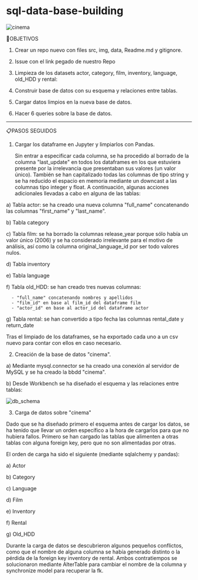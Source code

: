 # sql-data-base-building

![cinema](https://user-images.githubusercontent.com/112175733/200187492-bac1155f-ab85-4e2f-aeb9-dda7f223aaeb.jpg)


🎯OBJETIVOS

1) Crear un repo nuevo con files src, img, data, Readme.md y gitignore.

2) Issue con el link pegado de nuestro Repo

3) Limpieza de los datasets actor, category, film, inventory, language, old_HDD y rental:  

4) Construir base de datos con su esquema y relaciones entre tablas. 

5) Cargar datos limpios en la nueva base de datos.

6) Hacer 6 queries sobre la base de datos.

------------------------------------------

📋PASOS SEGUIDOS

1) Cargar los dataframe en Jupyter y limpiarlos con Pandas.
   
   Sin entrar a especificar cada columna, se ha procedido al borrado de la columna "last_update" en todos los dataframes en los que estuviera presente por la irrelevancia que presentaban sus valores (un valor único). También se han capitalizado todas las columnas de tipo string y se ha reducido el espacio en memoria mediante un downcast a las columnas tipo integer y float.
   A continuación, algunas acciones adicionales llevadas a cabo en alguna de las tablas:
  
 a) Tabla actor: se ha creado una nueva columna "full_name" concatenando las columnas "first_name" y "last_name".
 
 b) Tabla category  
 
 c) Tabla film: se ha borrado la columnas release_year porque sólo había un valor único (2006) y se ha considerado irrelevante para el motivo de análisis, así como la columna original_language_id por ser todo valores nulos.
 
 d) Tabla inventory
 
 e) Tabla language
 
 f) Tabla old_HDD: se han creado tres nuevas columnas:
 
      - "full_name" concatenando nombres y apellidos
      - "film_id" en base al film_id del dataframe film
      - "actor_id" en base al actor_id del dataframe actor
 
 g) Tabla rental: se han convertido a tipo fecha las columnas rental_date y return_date
 
 
 Tras el limpiado de los dataframes, se ha exportado cada uno a un csv nuevo para contar con ellos en caso necesario.
 
2) Creación de la base de datos "cinema".
 
 a) Mediante mysql.connector se ha creado una conexión al servidor de MySQL y se ha creado la bbdd "cinema".
 
 b) Desde Workbench se ha diseñado el esquema y las relaciones entre tablas:
  
 ![db_schema](https://user-images.githubusercontent.com/112175733/200187214-eb550106-8360-4746-9739-79d9131127ab.png)
 
 

3) Carga de datos sobre "cinema"
 
 Dado que se ha diseñado primero el esquema antes de cargar los datos, se ha tenido que llevar un orden específico a la hora de cargarlos para que no hubiera fallos. Primero se han cargado las tablas que alimenten a otras tablas con alguna foreign key, pero que no son alimentadas por otras.
 
 El orden de carga ha sido el siguiente (mediante sqlalchemy y pandas):
 
 a) Actor
 
 b) Category
 
 c) Language
 
 d) Film
 
 e) Inventory
 
 f) Rental
 
 g) Old_HDD
 
 Durante la carga de datos se descubrieron algunos pequeños conflictos, como que el nombre de alguna columna se había generado distinto o la pérdida de la foreign key inventory de rental. Ambos contratiempos se solucionaron mediante AlterTable para cambiar el nombre de la columna y synchronize model para recuperar la fk.
 
 
 
